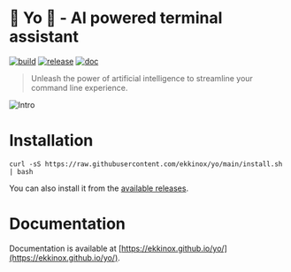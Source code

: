 # 🚀 Yo 💬 - AI powered terminal assistant

[![build](https://github.com/ekkinox/yo/actions/workflows/build.yml/badge.svg)](https://github.com/ekkinox/yo/actions/workflows/build.yml)
[![release](https://github.com/ekkinox/yo/actions/workflows/release.yml/badge.svg)](https://github.com/ekkinox/yo/actions/workflows/release.yml)
[![doc](https://github.com/ekkinox/yo/actions/workflows/doc.yml/badge.svg)](https://github.com/ekkinox/yo/actions/workflows/doc.yml)

> Unleash the power of artificial intelligence to streamline your command line experience.

![Intro](docs/_assets/intro.gif)

# Installation

```shell
curl -sS https://raw.githubusercontent.com/ekkinox/yo/main/install.sh | bash
```

You can also install it from the [available releases](https://github.com/ekkinox/yo/releases).

# Documentation

Documentation is available at [https://ekkinox.github.io/yo/](https://ekkinox.github.io/yo/).

